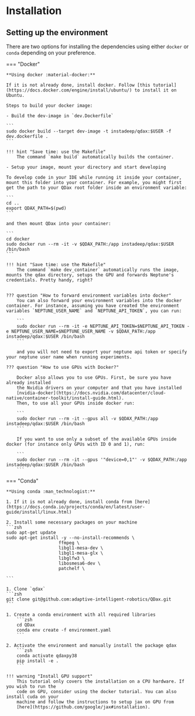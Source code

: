 # Installation

## Setting up the environment
There are two options for installing the dependencies using either `docker` or `conda` depending on your preference.

=== "Docker"

    **Using docker :material-docker:**

    If it is not already done, install docker. Follow [this tutorial](https://docs.docker.com/engine/install/ubuntu/) to install it on Ubuntu.

    Steps to build your docker image:

    - Build the dev-image in `dev.Dockerfile`

    ```
    sudo docker build --target dev-image -t instadeep/qdax:$USER -f dev.dockerfile .
    ```

    !!! hint "Save time: use the Makefile"
        The command `make build` automatically builds the container.

    - Setup your image, mount your directory and start developing

    To develop code in your IDE while running it inside your container, mount this folder into your container. For example, you might first get the path to your QDax root folder inside an environment variable:

    ```
    cd ..
    export QDAX_PATH=$(pwd)
    ```

    and then mount QDax into your container:

    ```
    cd docker
    sudo docker run --rm -it -v $QDAX_PATH:/app instadeep/qdax:$USER /bin/bash
    ```

    !!! hint "Save time: use the Makefile"
        The command `make dev_container` automatically runs the image, mounts the qdax directory, setups the GPU and forwards Neptune's credentials. Pretty handy, right?


    ??? question "How to forward environment variables into docker"
        You can also forward your environment variables into the docker container. For instance, assuming you have created the environment variables `NEPTUNE_USER_NAME` and `NEPTUNE_API_TOKEN`, you can run:

        ```
        sudo docker run --rm -it -e NEPTUNE_API_TOKEN=$NEPTUNE_API_TOKEN -e NEPTUNE_USER_NAME=$NEPTUNE_USER_NAME -v $QDAX_PATH:/app instadeep/qdax:$USER /bin/bash
        ```

        and you will not need to export your neptune api token or specify your neptune user name when running experiments.

    ??? question "How to use GPUs with Docker?"

        Docker also allows you to use GPUs. First, be sure you have already installed
        the Nvidia drivers on your computer and that you have installed
        [nvidia-docker](https://docs.nvidia.com/datacenter/cloud-native/container-toolkit/install-guide.html).
        Then, to use all your GPUs inside docker run:

        ```
        sudo docker run --rm -it --gpus all -v $QDAX_PATH:/app instadeep/qdax:$USER /bin/bash
        ```

        If you want to use only a subset of the available GPUs inside docker (for instance only GPUs with ID 0 and 1), run:

        ```
        sudo docker run --rm -it --gpus '"device=0,1"' -v $QDAX_PATH:/app instadeep/qdax:$USER /bin/bash
        ```



=== "Conda"

    **Using conda :man_technologist:**

    1. If it is not already done, install conda from [here](https://docs.conda.io/projects/conda/en/latest/user-guide/install/linux.html)

    2. Install some necessary packages on your machine
    ```zsh
    sudo apt-get update
    sudo apt-get install -y --no-install-recommends \
                        ffmpeg \
                        libgl1-mesa-dev \
                        libgl1-mesa-glx \
                        libglfw3 \
                        libosmesa6-dev \
                        patchelf \

    ```

    1. Clone `qdax`
    ```zsh
    git clone git@github.com:adaptive-intelligent-robotics/QDax.git
    ```

    1. Create a conda environment with all required libraries
        ```zsh
        cd QDax
        conda env create -f environment.yaml
        ```

    2. Activate the environment and manually install the package qdax
        ```zsh
        conda activate qdaxpy38
        pip install -e .
        ```

    !!! warning "Install GPU support"
        This tutorial only covers the installation on a CPU hardware. If you wish to run the
        code on GPU, consider using the docker tutorial. You can also install cuda on your
        machine and follow the instructions to setup jax on GPU from
        [here](https://github.com/google/jax#installation).
